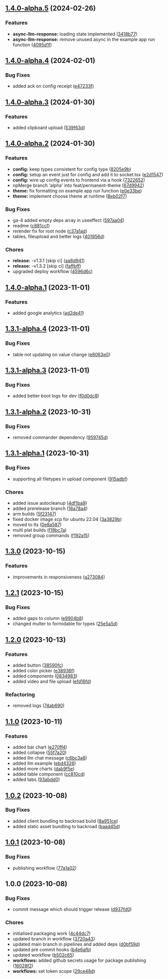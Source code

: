 ## [1.4.0-alpha.5](https://github.com/sudomakes/backroad/compare/v1.4.0-alpha.4...v1.4.0-alpha.5) (2024-02-26)


### Features

* **async-llm-response:** loading state implemented ([3418b77](https://github.com/sudomakes/backroad/commit/3418b779e4f35bf0747d10839fc81c8cc4b2c4db))
* **async-llm-response:** remove unused async in the example app run function ([4095d1f](https://github.com/sudomakes/backroad/commit/4095d1f69cbad223bbd131467132fee1068dc098))

## [1.4.0-alpha.4](https://github.com/sudomakes/backroad/compare/v1.4.0-alpha.3...v1.4.0-alpha.4) (2024-02-01)


### Bug Fixes

* added ack on config receipt ([e47233f](https://github.com/sudomakes/backroad/commit/e47233fbe7e9c05488f590a237de7f55b0cca9a6))

## [1.4.0-alpha.3](https://github.com/sudomakes/backroad/compare/v1.4.0-alpha.2...v1.4.0-alpha.3) (2024-01-30)


### Features

* added clipboard upload ([539f63d](https://github.com/sudomakes/backroad/commit/539f63d93ef6f9d1da02b65aa1e5b7282020b6f2))

## [1.4.0-alpha.2](https://github.com/sudomakes/backroad/compare/v1.4.0-alpha.1...v1.4.0-alpha.2) (2024-01-30)


### Features

* **config:** keep types consistent for config type ([8205e9b](https://github.com/sudomakes/backroad/commit/8205e9b3e2a4dd4746d2c7871524f406676e8d29))
* **config:** setup an event just for config and add it to socket.tsx ([e2d1547](https://github.com/sudomakes/backroad/commit/e2d1547eb66ce5893b9ef5983975c4f387595988))
* **config:** wire up config events to frontend via a hook ([7322652](https://github.com/sudomakes/backroad/commit/73226522d8d9554ef772304c6b5ac529dc1ac253))
* npMerge branch 'alpha' into feat/permanent-theme ([67d9942](https://github.com/sudomakes/backroad/commit/67d9942cc2265d6119fcc29601e793db435a855f))
* **theme:** fix formatting on example app run function ([e0e33be](https://github.com/sudomakes/backroad/commit/e0e33bee149f85af228996b0c264c7c62e97524b))
* **theme:** implement choose theme at runtime ([8eb02f7](https://github.com/sudomakes/backroad/commit/8eb02f7a7eeeef7ffa6b67c4f083047d6bc35ad5))


### Bug Fixes

* ga-4 added empty deps array in useeffect ([597aa04](https://github.com/sudomakes/backroad/commit/597aa0469c3634bd262891f0c3295b1e988e11cd))
* readme ([c881ccf](https://github.com/sudomakes/backroad/commit/c881ccffbc30a0c768f0d26cbe8b611f8a6eae41))
* rerender fix for root node ([c37a1ad](https://github.com/sudomakes/backroad/commit/c37a1adc6444fdcba6f8b4eababcd1b66e161ea2))
* tables, fileupload and better logs ([401956d](https://github.com/sudomakes/backroad/commit/401956d555077145f32004fc7c214a52a0ffd860))


### Chores

* **release:** -v1.3.1 [skip ci] ([aa8d941](https://github.com/sudomakes/backroad/commit/aa8d941da3ac538702a9650479c0a3eae390cb48))
* **release:** -v1.3.2 [skip ci] ([faffbff](https://github.com/sudomakes/backroad/commit/faffbff0e7d6bb6d92c29c24dbb3c931dc003547))
* upgraded deploy workflow ([4596d6c](https://github.com/sudomakes/backroad/commit/4596d6c3d8b58552c5f290e83d6a8fc9c5726036))

## [1.4.0-alpha.1](https://github.com/sudomakes/backroad/compare/v1.3.1-alpha.4...v1.4.0-alpha.1) (2023-11-01)


### Features

* added google analytics ([ad2de41](https://github.com/sudomakes/backroad/commit/ad2de41d1a7c7cc2322638920accf14d2e1982cc))

## [1.3.1-alpha.4](https://github.com/sudomakes/backroad/compare/v1.3.1-alpha.3...v1.3.1-alpha.4) (2023-11-01)


### Bug Fixes

* table not updating on value change ([e8063e0](https://github.com/sudomakes/backroad/commit/e8063e0ab8bd712a5e9830913226e7f9138d316a))

## [1.3.1-alpha.3](https://github.com/sudomakes/backroad/compare/v1.3.1-alpha.2...v1.3.1-alpha.3) (2023-11-01)


### Bug Fixes

* added better boot logs for dev ([f0d0dc8](https://github.com/sudomakes/backroad/commit/f0d0dc88bdb075582396d6c284cd4c822bb59efa))

## [1.3.1-alpha.2](https://github.com/sudomakes/backroad/compare/v1.3.1-alpha.1...v1.3.1-alpha.2) (2023-10-31)


### Bug Fixes

* removed commander dependency ([959745d](https://github.com/sudomakes/backroad/commit/959745d70c1469c809d380e0b16e6303565a6323))

## [1.3.1-alpha.1](https://github.com/sudomakes/backroad/compare/v1.3.0...v1.3.1-alpha.1) (2023-10-31)


### Bug Fixes

* supporting all filetypes in upload component ([915adbf](https://github.com/sudomakes/backroad/commit/915adbf05858c703f5b79bb6d238510a3cc747a4))


### Chores

* added issue autocleanup ([4df1ba9](https://github.com/sudomakes/backroad/commit/4df1ba9bfeb62ed5c9039e7a6efce6f9d81070ad))
* added prerelease branch ([18a78a4](https://github.com/sudomakes/backroad/commit/18a78a4ba1f38e6579010ce7124ba6a9915df8e8))
* arm builds ([5f23147](https://github.com/sudomakes/backroad/commit/5f23147ac8c6195a28de8027a30aa82932cffcef))
* fixed docker image scp for ubuntu 22.04 ([3a3829b](https://github.com/sudomakes/backroad/commit/3a3829b12716522d5d726eeb415fc209d6b785f6))
* moved to lts ([0e8a587](https://github.com/sudomakes/backroad/commit/0e8a58770f51752a69a48d4a64ecd63e3cb45e85))
* multi plat builds ([f18bc7a](https://github.com/sudomakes/backroad/commit/f18bc7a52e0abba4e1016e8f2d684a56c0481f1b))
* removed group commands ([f192a15](https://github.com/sudomakes/backroad/commit/f192a15d7409ecd1a3464eb9ae4e574ca507a8e7))

## [1.3.0](https://github.com/sudomakes/backroad/compare/v1.2.1...v1.3.0) (2023-10-15)


### Features

* improvements in responsiveness ([a273084](https://github.com/sudomakes/backroad/commit/a273084e8178ac2671f2a6d62736992671e22d27))

## [1.2.1](https://github.com/sudomakes/backroad/compare/v1.2.0...v1.2.1) (2023-10-15)


### Bug Fixes

* added gaps to column ([e9904b8](https://github.com/sudomakes/backroad/commit/e9904b8b6ee0aa324747f0753a52902817d733d7))
* changed multer to formidable for types ([25e5a5d](https://github.com/sudomakes/backroad/commit/25e5a5dbc27bcb940c676f48a378106f5475d1ca))

## [1.2.0](https://github.com/sudomakes/backroad/compare/v1.1.0...v1.2.0) (2023-10-13)


### Features

* added button ([38590fc](https://github.com/sudomakes/backroad/commit/38590fc399178c756d9e4451ec7bc2e9adfae23f))
* added color picker ([e38936f](https://github.com/sudomakes/backroad/commit/e38936f8e5ac54546a8f912152f56b83c9d56396))
* added components ([0834983](https://github.com/sudomakes/backroad/commit/0834983d2fd35bc644a73b1383b2becb5ee6c811))
* added video and file upload ([efd16fd](https://github.com/sudomakes/backroad/commit/efd16fdc3ab47c48df289eb019583cabb2d1737f))


### Refactoring

* removed logs ([74ab690](https://github.com/sudomakes/backroad/commit/74ab6905331fdffc2c232738e66a5f717cfb74d3))

## [1.1.0](https://github.com/sudomakes/backroad/compare/v1.0.2...v1.1.0) (2023-10-11)


### Features

* added bar chart ([e270ff4](https://github.com/sudomakes/backroad/commit/e270ff4073c54372967d65702d02f04dd70de04c))
* added collapse ([55f7a20](https://github.com/sudomakes/backroad/commit/55f7a20397ccdaf50403b52490e79d7d01e90a3b))
* added llm chat message ([c6bc3a8](https://github.com/sudomakes/backroad/commit/c6bc3a83d86654fd2bea042abbd2c3cb91761b28))
* added llm example ([ebd4326](https://github.com/sudomakes/backroad/commit/ebd4326988f6e7c78055e2ef62957d744f95849d))
* added more charts ([dab9f5e](https://github.com/sudomakes/backroad/commit/dab9f5e88ff7b0c244591b38963d565c339e42c0))
* added table component ([cc810cd](https://github.com/sudomakes/backroad/commit/cc810cde2abf6af6389ddbb0b4ebca0d2d858504))
* added tabs ([93abdd0](https://github.com/sudomakes/backroad/commit/93abdd0cdd96b0d571a6a5741ed12daf6c99f1f9))

## [1.0.2](https://github.com/sudomakes/backroad/compare/v1.0.1...v1.0.2) (2023-10-08)


### Bug Fixes

* added client bundling to backroad build ([8a951ce](https://github.com/sudomakes/backroad/commit/8a951ce9a3126f6e0f154e8ad062fe7b3ec85f08))
* added static asset bundling to backroad ([baad45d](https://github.com/sudomakes/backroad/commit/baad45d1ef12374fea213bd21e2bceaae6355787))

## [1.0.1](https://github.com/sudomakes/backroad/compare/v1.0.0...v1.0.1) (2023-10-08)


### Bug Fixes

* publishing workflow ([77a1a02](https://github.com/sudomakes/backroad/commit/77a1a02d3e1fbf7a86358d3d531c5e8952564616))

## 1.0.0 (2023-10-08)


### Bug Fixes

* commit message which should trigger release ([d937fd0](https://github.com/sudomakes/backroad/commit/d937fd0b37d13b471b29924a5fb3f3686506d7a6))


### Chores

* initialised packaging work ([4c44dc7](https://github.com/sudomakes/backroad/commit/4c44dc743c8c3fcfe29f352897ed037741e60926))
* updated branch in workflow ([3720a43](https://github.com/sudomakes/backroad/commit/3720a434789dace1c2b44aec157ce284744254d2))
* updated main branch in pipelines and added deps ([d0bf59d](https://github.com/sudomakes/backroad/commit/d0bf59da23748ff55457072335578608e47b018f))
* updated pre commit hooks ([b4e6afb](https://github.com/sudomakes/backroad/commit/b4e6afb2c3b5e664867db9c7252c3beeb14db49e))
* updated workflow ([b502c65](https://github.com/sudomakes/backroad/commit/b502c65a439db717ccf93a37c50d6523aa9f3ef3))
* **workflows:** added github secrets usage for package publishing ([16028f2](https://github.com/sudomakes/backroad/commit/16028f2a1ece6152858afbf38e3a8294f8939d33))
* **workflows:** set token scope ([29ce48d](https://github.com/sudomakes/backroad/commit/29ce48d00e2e7a2680aa35a74e5dc11d5a4113fa))
